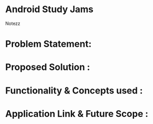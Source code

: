 # Android Study Jams
Notezz

# Problem Statement:


# Proposed Solution :


# Functionality & Concepts used :


# Application Link & Future Scope :



